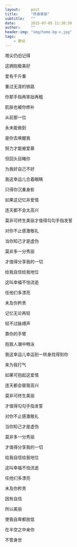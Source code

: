 ```yaml
---
layout:     post
title:      "终身美丽"
subtitle:   ""
date:       2015-07-05 11:30:30
author:     ""
header-img: "img/home-bg-v.jpg"
tags:
    - 歌词
---
```

塔尖仍旧记得

这拥抱极美好

爱有千斤重

重过无涯的铁路

你那手指再笨拙再粗

肌肤也被你修补

从前那一位

永未能做到

是你去唤醒我

努力才能被爱慕

但回头目睹你

为我好自己不好

我这幸运儿合着眼睛

只得你沉重身影

如果这记忆非爱情

连天都不会太高兴

莫非可终生美丽才值得勾勾手指发誓

对你不止感激敬礼

当你知己才是虚伪

莫非多一分秀丽

才值得分享我的一切

给我自信给我地位

这叫幸福不怕流逝

任他们多漂亮

未及你矜贵

记忆无论再轻

轻不过脉搏声

靠你的手臂

抱我人潮中畅泳

我这幸运儿幸运到一转身找得到你

来为我打气

如果可抱起这爱情

连天都会替我高兴

莫非可终生美丽

才值得勾勾手指发誓

对你不止感激敬礼

当你知己才是虚伪

莫非多一分秀丽

才值得分享我的一切

给我自信给我地位

这叫幸福不怕流逝

任他们多漂亮

未及你矜贵

因有自信

所以美丽

使我自卑都放低

在半空之中亲你

不管身世
